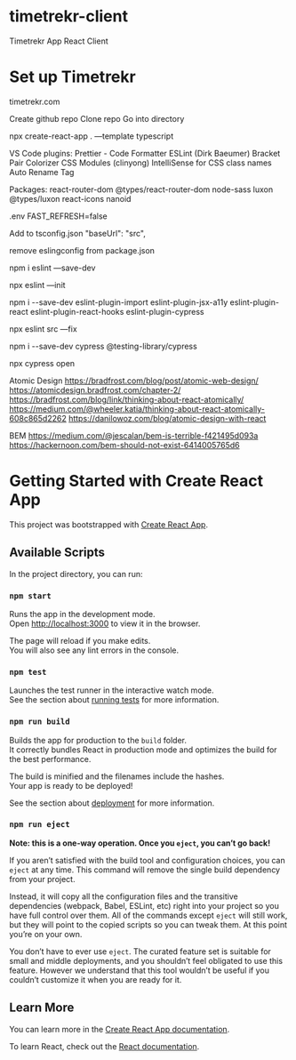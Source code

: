# timetrekr-client

Timetrekr App React Client

# Set up Timetrekr

timetrekr.com

Create github repo
Clone repo
Go into directory

npx create-react-app . —template typescript

VS Code plugins:
Prettier - Code Formatter
ESLint (Dirk Baeumer)
Bracket Pair Colorizer
CSS Modules (clinyong)
IntelliSense for CSS class names
Auto Rename Tag

Packages:
react-router-dom
@types/react-router-dom
node-sass
luxon
@types/luxon
react-icons
nanoid

.env
FAST_REFRESH=false

Add to
tsconfig.json
"baseUrl": "src",

remove eslingconfig from package.json

npm i eslint —save-dev

npx eslint —init

npm i --save-dev eslint-plugin-import eslint-plugin-jsx-a11y eslint-plugin-react eslint-plugin-react-hooks eslint-plugin-cypress

npx eslint src —fix

npm i --save-dev cypress @testing-library/cypress

npx cypress open

Atomic Design
https://bradfrost.com/blog/post/atomic-web-design/
https://atomicdesign.bradfrost.com/chapter-2/
https://bradfrost.com/blog/link/thinking-about-react-atomically/
https://medium.com/@wheeler.katia/thinking-about-react-atomically-608c865d2262
https://danilowoz.com/blog/atomic-design-with-react

BEM
https://medium.com/@jescalan/bem-is-terrible-f421495d093a
https://hackernoon.com/bem-should-not-exist-6414005765d6

# Getting Started with Create React App

This project was bootstrapped with [Create React App](https://github.com/facebook/create-react-app).

## Available Scripts

In the project directory, you can run:

### `npm start`

Runs the app in the development mode.\
Open [http://localhost:3000](http://localhost:3000) to view it in the browser.

The page will reload if you make edits.\
You will also see any lint errors in the console.

### `npm test`

Launches the test runner in the interactive watch mode.\
See the section about [running tests](https://facebook.github.io/create-react-app/docs/running-tests) for more information.

### `npm run build`

Builds the app for production to the `build` folder.\
It correctly bundles React in production mode and optimizes the build for the best performance.

The build is minified and the filenames include the hashes.\
Your app is ready to be deployed!

See the section about [deployment](https://facebook.github.io/create-react-app/docs/deployment) for more information.

### `npm run eject`

**Note: this is a one-way operation. Once you `eject`, you can’t go back!**

If you aren’t satisfied with the build tool and configuration choices, you can `eject` at any time. This command will remove the single build dependency from your project.

Instead, it will copy all the configuration files and the transitive dependencies (webpack, Babel, ESLint, etc) right into your project so you have full control over them. All of the commands except `eject` will still work, but they will point to the copied scripts so you can tweak them. At this point you’re on your own.

You don’t have to ever use `eject`. The curated feature set is suitable for small and middle deployments, and you shouldn’t feel obligated to use this feature. However we understand that this tool wouldn’t be useful if you couldn’t customize it when you are ready for it.

## Learn More

You can learn more in the [Create React App documentation](https://facebook.github.io/create-react-app/docs/getting-started).

To learn React, check out the [React documentation](https://reactjs.org/).
